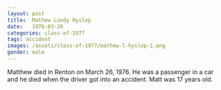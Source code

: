 ```yaml
---
layout: post
title:  Mathew Lundy Hyslop
date:   1976-03-26
categories: class-of-1977
tags: accident
images: /assets/class-of-1977/mathew-l-hyslop-1.png
gender: male
---
```

Matthew died in Renton on March 26, 1976.  He was a passenger in a car and he died when the driver got into an accident. Matt was 17 years old.
